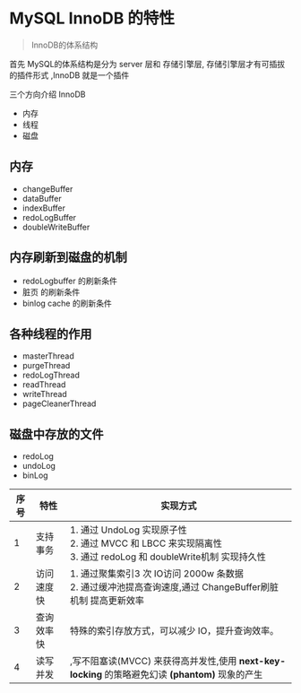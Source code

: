 # MySQL InnoDB 的特性

> InnoDB的体系结构

首先 MySQL的体系结构是分为 server 层和 存储引擎层, 存储引擎层才有可插拔的插件形式 ,InnoDB 就是一个插件

三个方向介绍 InnoDB

- 内存
- 线程
- 磁盘

## 内存

- changeBuffer
- dataBuffer
- indexBuffer
- redoLogBuffer
- doubleWriteBuffer

## 内存刷新到磁盘的机制

- redoLogbuffer 的刷新条件
- 脏页 的刷新条件
- binlog cache 的刷新条件

## 各种线程的作用

- masterThread
- purgeThread
- redoLogThread
- readThread
- writeThread
- pageCleanerThread

## 磁盘中存放的文件

- redoLog
- undoLog
- binLog

| 序号 | 特性       | 实现方式                                                     |
| ---- | ---------- | ------------------------------------------------------------ |
| 1    | 支持事务   | 1. 通过 UndoLog 实现原子性<br />2. 通过 MVCC 和 LBCC 来实现隔离性<br />3. 通过 redoLog 和 doubleWrite机制 实现持久性 |
| 2    | 访问速度快 | 1. 通过聚集索引3 次 IO访问 2000w 条数据<br />2. 通过缓冲池提高查询速度,通过 ChangeBuffer刷脏机制 提高更新效率 |
| 3    | 查询效率快 | 特殊的索引存放方式，可以减少 IO，提升查询效率。              |
| 4    | 读写并发   | ,写不阻塞读(MVCC) 来获得高并发性,使用  **next-key-locking** 的策略避免幻读 **(phantom)**  现象的产生 |

